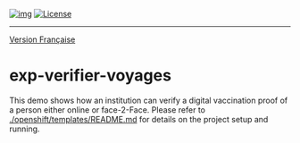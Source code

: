 [![img](https://img.shields.io/badge/Lifecycle-Experimental-339999)](https://www.quebec.ca/gouv/politiques-orientations/vitrine-numeriqc/accompagnement-des-organismes-publics/demarche-conception-services-numeriques)
[![License](https://img.shields.io/badge/Licence-LiLiQ--R-blue)](LICENSE)

---
[Version Française](README_fr_CA.md)
# exp-verifier-voyages

This demo shows how an institution can verify a digital vaccination proof of a person either online or face-2-Face. Please refer to [./openshift/templates/README.md](./openshift/templates/README.md) for details on the project setup and running. 
